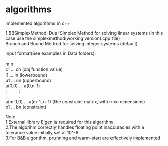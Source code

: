 # algorithms
Implemented algorithms in c++

1.BBSimplexMethod:
  Dual Simplex Method for solving linear systems (in this case use the simplexmethod(working version).cpp file)</br>
  Branch and Bound Method for solving integer systems (default)</br>
  
  Input format(See examples in Data folders):</br>
  </br>
  m n</br>
  c1 ... cn (obj function value)</br>
  l1 ... ln (lowerbound) </br>
  u1 ... un (upperbound) </br>
  a(0,0) ... a(0,n-1)    </br>
  :&nbsp;&nbsp;&nbsp;&nbsp;&nbsp;&nbsp;&nbsp;&nbsp;&nbsp;&nbsp;:        </br>
  .&nbsp;&nbsp;&nbsp;&nbsp;&nbsp;&nbsp;&nbsp;&nbsp;&nbsp;&nbsp;.        </br>
  a(m-1,0) ... a(m-1, n-1) (the constraint matrix, with mxn dimensions) </br>
  b1 ... bn    (constraint) </br>
  
  Note: </br>
  1.External library <a href="http://eigen.tuxfamily.org/index.php?title=Main_Page">Eigen</a> is required for this algorithm</br>
  2.The algorihm correctly handles floating point inaccuracies with a tolerance value initially set at 10^-6</br>
  3.For B&B algorithm, prunning and warm-start are effectively implemented</br>

